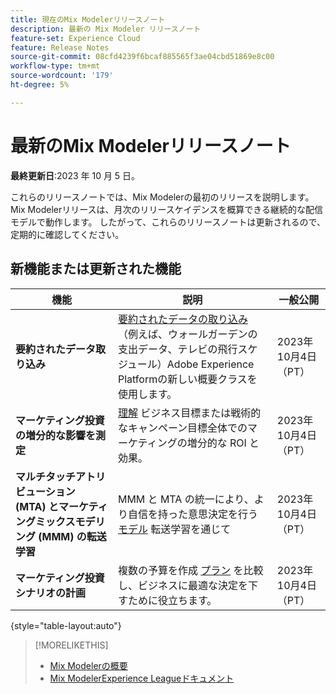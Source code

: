 ```yaml
---
title: 現在のMix Modelerリリースノート
description: 最新の Mix Modeler リリースノート
feature-set: Experience Cloud
feature: Release Notes
source-git-commit: 08cfd4239f6bcaf885565f3ae04cbd51869e8c00
workflow-type: tm+mt
source-wordcount: '179'
ht-degree: 5%

---
```


# 最新のMix Modelerリリースノート

**最終更新日**:2023 年 10 月 5 日。

これらのリリースノートでは、Mix Modelerの最初のリリースを説明します。 Mix Modelerリリースは、月次のリリースケイデンスを概算できる継続的な配信モデルで動作します。 したがって、これらのリリースノートは更新されるので、定期的に確認してください。


## 新機能または更新された機能

| 機能 | 説明 | 一般公開 |
|---|---|---|
| **要約されたデータ取り込み** | [要約されたデータの取り込み](../ingest-data/overview.md) （例えば、ウォールガーデンの支出データ、テレビの飛行スケジュール）Adobe Experience Platformの新しい概要クラスを使用します。 | 2023年10月4日（PT） |
| **マーケティング投資の増分的な影響を測定** | [理解](../dashboard/overview.md) ビジネス目標または戦術的なキャンペーン目標全体でのマーケティングの増分的な ROI と効果。 | 2023年10月4日（PT） |
| **マルチタッチアトリビューション (MTA) とマーケティングミックスモデリング (MMM) の転送学習** | MMM と MTA の統一により、より自信を持った意思決定を行う [モデル](../models/overview.md) 転送学習を通じて | 2023年10月4日（PT） |
| **マーケティング投資シナリオの計画** | 複数の予算を作成 [プラン](../plans/overview.md) を比較し、ビジネスに最適な決定を下すために役立ちます。 | 2023年10月4日（PT） |

{style="table-layout:auto"}


>[!MORELIKETHIS]
>
>* [Mix Modelerの概要](https://business.adobe.com/products/experience-platform/planning-and-measurement.html)
>* [Mix ModelerExperience Leagueドキュメント](https://experienceleague.adobe.com/docs/mix-modeler.html?lang=en)




